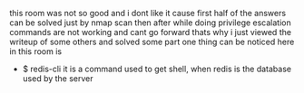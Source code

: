 this room was not so good and i dont like it cause first half of the answers can be solved just by nmap scan 
then after while doing privilege escalation commands are not working and cant go forward thats why i just viewed the writeup of some others and solved some part 
one thing can be noticed here in this room is 
- $ redis-cli
  it is a command used to get shell, when redis is the database used by the server 
